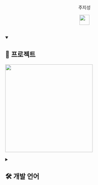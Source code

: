 <p align="center">
  주지성
</p>

<p align="center">
  
</p>

<p align="center">
  <a href=#"><img width="32px" alt="" title="" src="https://e7.pngegg.com/pngimages/722/1011/png-clipart-logo-icon-instagram-logo-instagram-logo-purple-violet-thumbnail.png"/></a>
</p>

<br/>

<details open> 
  <summary><h2>📘 프로젝트 </h2></summary>

  <p align="left">
    <a href="https://github.com/wolen02/RandomDay"><img width="278" src="https://e7.pngegg.com/pngimages/269/407/png-clipart-earth-globe-world-logo-earth-globe-logo-thumbnail.png" alhttps://e7.pngegg.com/pngimages/269/407/png-clipart-earth-globe-world-logo-earth-globe-logo-thumbnail.pngt=""></a>
  </p>
<details> 

  <summary><h2>🛠️ 개발 언어</h2></summary>

  <h3>👨‍💻 Programming and Markup Languages</h3>

  <p>
      <a href="https://github.com/search?q=user%3ADenverCoder1+language%3Aassembly"><img alt="MIPS Assembly" src="https://custom-icon-badges.demolab.com/badge/Assembly-525252.svg?logo=asm-hex&logoColor=white"></a>
  </p>

  <h3>🧰 Frameworks and Libraries</h3>

  <p>
      <a href="#"><img alt="Arduino" src="https://img.shields.io/badge/-Arduino-00979D?logo=Arduino&logoColor=white"></a>
  </p>

  <h3>💻 Software and Tools</h3>

  <p>
      <a href="#"><img alt="Adobe" src="https://img.shields.io/badge/Adobe-FF0000.svg?logo=adobe&logoColor=white"></a>
  </p>
</details>

<!--
 <details> 
<summary><h2>📊 Github Stats and Activity</h2></summary>

  <h3>🔥 Streak Stats</h3>

  <p>
    <a href="https://github.com/DenverCoder1/github-readme-streak-stats">
      <img title="🔥 Get streak stats for your profile at git.io/streak-stats" alt="DenverCoder1's streak" src="https://streak-stats.demolab.com/?user=DenverCoder1&theme=monokai-metallian&hide_border=true"/>
    </a>
    <p>🔥 Get streak stats for your profile at <a href="https://git.io/streak-stats">git.io/streak-stats</a></p>
  </p>

  <h3>💻 GitHub Profile Stats</h3>


  <a href="https://github.com/anuraghazra/github-readme-stats"><img alt="DenverCoder1's Github Stats" src="https://denvercoder1-github-readme-stats.vercel.app/api/?username=DenverCoder1&show_icons=true&include_all_commits=true&count_private=true&theme=react&hide_border=true&bg_color=1F222E&title_color=F85D7F&icon_color=F8D866" height="192px"/></a>
  <a href="https://github.com/anuraghazra/github-readme-stats"><img alt="DenverCoder1's Top Languages" src="https://denvercoder1-github-readme-stats.vercel.app/api/top-langs/?username=DenverCoder1&langs_count=8&layout=compact&theme=react&hide_border=true&bg_color=1F222E&title_color=F85D7F&icon_color=F8D866&hide=Jupyter%20Notebook,Roff" height="192px"/></a>
  <br/>

  <b>Note:</b> Top languages is only a metric of the languages my public code consists of and doesn't reflect experience or skill level.
  

  <a href="https://github.com/ashutosh00710/github-readme-activity-graph"><img alt="DenverCoder1's Activity Graph" src="https://github-readme-activity-graph.cyclic.app/graph/?username=DenverCoder1&bg_color=1F222E&color=F8D866&line=F85D7F&point=FFFFFF&hide_border=true" /></a>

  <h3>⚡ Recent GitHub Activity</h3>

1. 🎉 Merged PR [#796](https://github.com/DenverCoder1/custom-icon-badges/pull/796) in [DenverCoder1/custom-icon-badges](https://github.com/DenverCoder1/custom-icon-badges)
2. 🎉 Merged PR [#795](https://github.com/DenverCoder1/custom-icon-badges/pull/795) in [DenverCoder1/custom-icon-badges](https://github.com/DenverCoder1/custom-icon-badges)
3. 🎉 Merged PR [#111](https://github.com/DenverCoder1/github-readme-youtube-cards/pull/111) in [DenverCoder1/github-readme-youtube-cards](https://github.com/DenverCoder1/github-readme-youtube-cards)
4. 🎉 Merged PR [#212](https://github.com/DenverCoder1/readme-typing-svg/pull/212) in [DenverCoder1/readme-typing-svg](https://github.com/DenverCoder1/readme-typing-svg)
5. 🗣 Commented on [#212](https://github.com/DenverCoder1/readme-typing-svg/issues/212) in [DenverCoder1/readme-typing-svg](https://github.com/DenverCoder1/readme-typing-svg)

</details>
 -->

